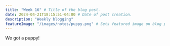 ```yaml
---
title: "Week 16" # Title of the blog post.
date: 2024-04-21T18:15:51-04:00 # Date of post creation.
description: "Weekly blogging"
featureImage: "/images/notes/puppy.png" # Sets featured image on blog post.
---
```


We got a puppy!